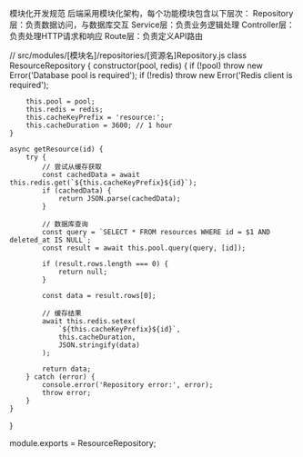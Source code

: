 模块化开发规范
后端采用模块化架构，每个功能模块包含以下层次：
Repository层：负责数据访问，与数据库交互
Service层：负责业务逻辑处理
Controller层：负责处理HTTP请求和响应
Route层：负责定义API路由

// src/modules/[模块名]/repositories/[资源名]Repository.js
class ResourceRepository {
    constructor(pool, redis) {
        if (!pool) throw new Error('Database pool is required');
        if (!redis) throw new Error('Redis client is required');
        
        this.pool = pool;
        this.redis = redis;
        this.cacheKeyPrefix = 'resource:';
        this.cacheDuration = 3600; // 1 hour
    }

    async getResource(id) {
        try {
            // 尝试从缓存获取
            const cachedData = await this.redis.get(`${this.cacheKeyPrefix}${id}`);
            if (cachedData) {
                return JSON.parse(cachedData);
            }

            // 数据库查询
            const query = `SELECT * FROM resources WHERE id = $1 AND deleted_at IS NULL`;
            const result = await this.pool.query(query, [id]);
            
            if (result.rows.length === 0) {
                return null;
            }

            const data = result.rows[0];
            
            // 缓存结果
            await this.redis.setex(
                `${this.cacheKeyPrefix}${id}`,
                this.cacheDuration,
                JSON.stringify(data)
            );

            return data;
        } catch (error) {
            console.error('Repository error:', error);
            throw error;
        }
    }
}

module.exports = ResourceRepository;